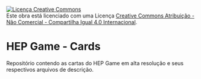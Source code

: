 <a rel="license" href="http://creativecommons.org/licenses/by-nc-sa/4.0/"><img alt="Licença Creative Commons" style="border-width:0" src="https://i.creativecommons.org/l/by-nc-sa/4.0/88x31.png" /></a><br />Este obra está licenciado com uma Licença <a rel="license" href="http://creativecommons.org/licenses/by-nc-sa/4.0/">Creative Commons Atribuição - Não Comercial - Compartilha Igual 4.0 Internacional</a>.

# HEP Game - Cards
Repositório contendo as cartas do HEP Game em alta resolução e seus respectivos arquivos de descrição.
